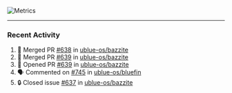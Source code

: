 ![Metrics](https://metrics.lecoq.io/KyleGospo?template=classic&base=header%2C%20activity%2C%20community%2C%20repositories%2C%20metadata&base.indepth=false&base.hireable=false&base.skip=false&config.timezone=America%2FLos_Angeles)

---
### Recent Activity
<!--START_SECTION:activity-->
1. 🎉 Merged PR [#638](https://github.com/ublue-os/bazzite/pull/638) in [ublue-os/bazzite](https://github.com/ublue-os/bazzite)
2. 🎉 Merged PR [#639](https://github.com/ublue-os/bazzite/pull/639) in [ublue-os/bazzite](https://github.com/ublue-os/bazzite)
3. 💪 Opened PR [#639](https://github.com/ublue-os/bazzite/pull/639) in [ublue-os/bazzite](https://github.com/ublue-os/bazzite)
4. 🗣 Commented on [#745](https://github.com/ublue-os/bluefin/pull/745#issuecomment-1873033606) in [ublue-os/bluefin](https://github.com/ublue-os/bluefin)
5. 🔒 Closed issue [#637](https://github.com/ublue-os/bazzite/issues/637) in [ublue-os/bazzite](https://github.com/ublue-os/bazzite)
<!--END_SECTION:activity-->
